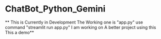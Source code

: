 # ChatBot_Python_Gemini
**
This is Currently in Development 
The Working one is "app.py"
use command "streamlit run app.py"
I am working on A better project using this This a demo**
